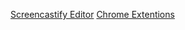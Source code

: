 [Screencastify Editor](https://edit.screencastify.com/edit)
[Chrome Extentions](https://github.com/chrome-extensions/markdown-here/blob/master/src/manifest.json)
